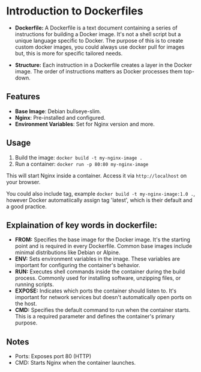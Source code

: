 # Introduction to Dockerfiles


- **Dockerfile:** A Dockerfile is a text document containing a series of instructions for building a Docker image. It's not a shell script but a unique language specific to Docker. The purpose of this is to create custom docker images, you could always use docker pull for images but, this is more for specific tailored needs.

- **Structure:** Each instruction in a Dockerfile creates a layer in the Docker image. The order of instructions matters as Docker processes them top-down.

## Features
- **Base Image**: Debian bullseye-slim.
- **Nginx**: Pre-installed and configured.
- **Environment Variables**: Set for Nginx version and more.

## Usage
1. Build the image: `docker build -t my-nginx-image .`
2. Run a container: `docker run -p 80:80 my-nginx-image`

This will start Nginx inside a container. Access it via `http://localhost` on your browser.

You could also include tag, example `docker build -t my-nginx-image:1.0 .`, however Docker automatiically assign tag 'latest', which is their default and a good practice.

## Explaination of key words in dockerfile:

- **FROM:** Specifies the base image for the Docker image. It's the starting point and is required in every Dockerfile. Common base images include minimal distributions like Debian or Alpine.
- **ENV:** Sets environment variables in the image. These variables are important for configuring the container's behavior.
- **RUN:** Executes shell commands inside the container during the build process. Commonly used for installing software, unzipping files, or running scripts.
- **EXPOSE:** Indicates which ports the container should listen to. It's important for network services but doesn't automatically open ports on the host.
- **CMD:** Specifies the default command to run when the container starts. This is a required parameter and defines the container's primary purpose.


## Notes
- Ports: Exposes port 80 (HTTP)
- CMD: Starts Nginx when the container launches.
